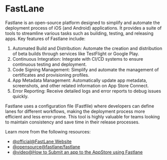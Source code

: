# FastLane

Fastlane is an open-source platform designed to simplify and automate the deployment process of iOS (and Android) applications. It provides a suite of tools to streamline various tasks such as building, testing, and releasing apps. Key features of Fastlane include:

1. Automated Build and Distribution: Automate the creation and distribution of beta builds through services like TestFlight or Google Play.
2. Continuous Integration: Integrate with CI/CD systems to ensure continuous testing and deployment.
3. Code Signing Management: Simplify and automate the management of certificates and provisioning profiles.
4. App Metadata Management: Automatically update app metadata, screenshots, and other related information on App Store Connect.
5. Error Reporting: Receive detailed logs and error reports to debug issues quickly.

Fastlane uses a configuration file (Fastfile) where developers can define lanes for different workflows, making the deployment process more efficient and less error-prone. This tool is highly valuable for teams looking to maintain consistency and save time in their release processes.

Learn more from the following resources:

- [@official@FastLane Website](https://fastlane.tools)
- [@opensource@fastlane/fastlane](https://github.com/fastlane/fastlane)
- [@video@How to Submit an app to the AppStore using Fastlane](https://www.youtube.com/watch?v=zuoQS-ZFXW0&t=197s)